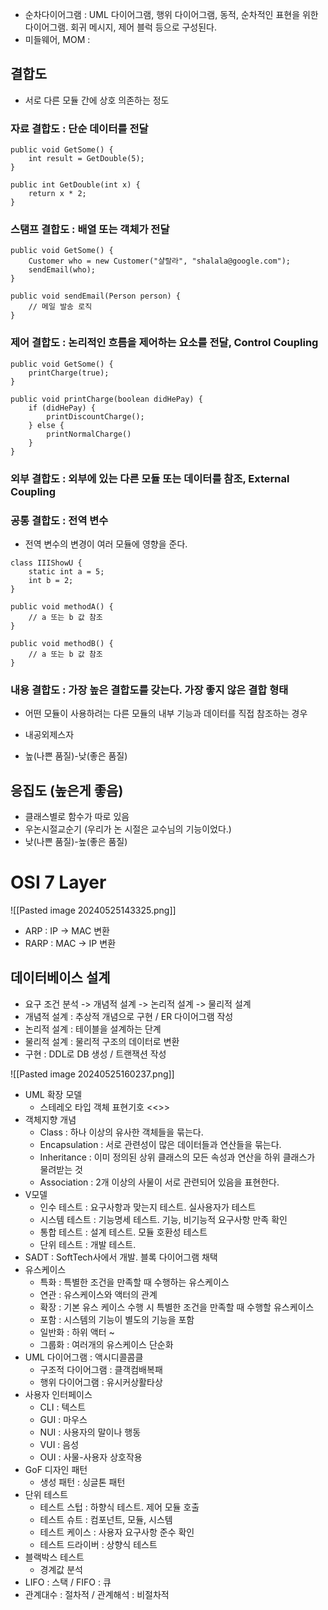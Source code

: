 
- 순차다이어그램 : UML 다이어그램, 행위 다이어그램, 동적, 순차적인 표현을 위한 다이어그램. 회귀 메시지, 제어 블럭 등으로 구성된다.
- 미들웨어, MOM : 


## 결합도
- 서로 다른 모듈 간에 상호 의존하는 정도
### 자료 결합도 : 단순 데이터를 전달
```
public void GetSome() {
	int result = GetDouble(5);
}

public int GetDouble(int x) {
	return x * 2;
}
```

### 스탬프 결합도 : 배열 또는 객체가 전달
```
public void GetSome() {
	Customer who = new Customer("샬랄라", "shalala@google.com");
	sendEmail(who);
}

public void sendEmail(Person person) {
	// 메일 발송 로직
}
```

### 제어 결합도 : 논리적인 흐름을 제어하는 요소를 전달, Control Coupling
```
public void GetSome() {
	printCharge(true);
}

public void printCharge(boolean didHePay) {
	if (didHePay) {
		printDiscountCharge();
	} else {
		printNormalCharge()
	}
}
```

### 외부 결합도 : 외부에 있는 다른 모듈 또는 데이터를 참조, External Coupling

### 공통 결합도 : 전역 변수
- 전역 변수의 변경이 여러 모듈에 영향을 준다.
```
class IIIShowU {
	static int a = 5;
	int b = 2;
}

public void methodA() {
	// a 또는 b 값 참조
}

public void methodB() {
	// a 또는 b 값 참조
}
```

### 내용 결합도 : 가장 높은 결합도를 갖는다. 가장 좋지 않은 결합 형태
- 어떤 모듈이 사용하려는 다른 모듈의 내부 기능과 데이터를 직접 참조하는 경우

- 내공외제스자
- 높(나쁜 품질)-낮(좋은 품질)

## 응집도 (높은게 좋음)
- 클래스별로 함수가 따로 있음
- 우논시절교순기 (우리가 논 시절은 교수님의 기능이었다.)
- 낮(나쁜 품질)-높(좋은 품질)


# OSI 7 Layer
![[Pasted image 20240525143325.png]]
- ARP : IP -> MAC 변환
- RARP : MAC -> IP 변환

## 데이터베이스 설계
- 요구 조건 분석 -> 개념적 설계 -> 논리적 설계 -> 물리적 설계
- 개념적 설계 : 추상적 개념으로 구현 / ER 다이어그램 작성
- 논리적 설계 : 테이블을 설계하는 단계
- 물리적 설계 : 물리적 구조의 데이터로 변환
- 구현 : DDL로 DB 생성 / 트랜잭션 작성

![[Pasted image 20240525160237.png]]




- UML 확장 모델
	- 스테레오 타입 객체 표현기호 <<>>
- 객체지향 개념
	- Class : 하나 이상의 유사한 객체들을 묶는다.
	- Encapsulation : 서로 관련성이 많은 데이터들과 연산들을 묶는다.
	- Inheritance : 이미 정의된 상위 클래스의 모든 속성과 연산을 하위 클래스가 물려받는 것
	- Association : 2개 이상의 사물이 서로 관련되어 있음을 표현한다.
- V모델
	- 인수 테스트 : 요구사항과 맞는지 테스트. 실사용자가 테스트
	- 시스템 테스트 : 기능명세 테스트. 기능, 비기능적 요구사항 만족 확인
	- 통합 테스트 : 설계 테스트. 모듈 호환성 테스트
	- 단위 테스트 : 개발 테스트.
- SADT : SoftTech사에서 개발. 블록 다이어그램 채택
- 유스케이스
	- 특화 : 특별한 조건을 만족할 때 수행하는 유스케이스
	- 연관 : 유스케이스와 액터의 관계
	- 확장 : 기본 유스 케이스 수행 시 특별한 조건을 만족할 때 수행할 유스케이스
	- 포함 : 시스템의 기능이 별도의 기능을 포함
	- 일반화 : 하위 액터 ~
	- 그룹화 : 여러개의 유스케이스 단순화
- UML 다이어그램 : 액시디콜콤클
	- 구조적 다이어그램 : 클객컴배복패
	- 행위 다이어그램 : 유시커상활타상
- 사용자 인터페이스
	- CLI : 텍스트
	- GUI : 마우스
	- NUI : 사용자의 말이나 행동
	- VUI : 음성
	- OUI : 사물-사용자 상호작용
- GoF 디자인 패턴
	- 생성 패턴 : 싱글톤 패턴
- 단위 테스트
	- 테스트 스텁 : 하향식 테스트. 제어 모듈 호출
	- 테스트 슈트 : 컴포넌트, 모듈, 시스템
	- 테스트 케이스 : 사용자 요구사항 준수 확인
	- 테스트 드라이버 : 상향식 테스트
- 블랙박스 테스트
	- 경계값 분석
- LIFO : 스택 / FIFO : 큐
- 관계대수 : 절차적 / 관계해석 : 비절차적